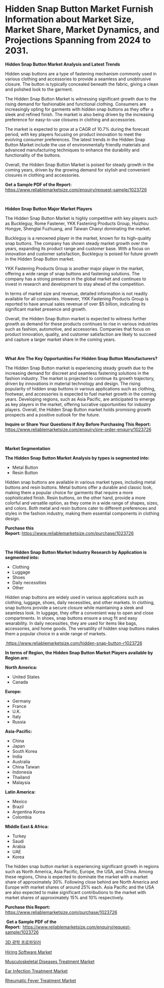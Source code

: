 <p><h1>Hidden Snap Button Market Furnish Information about Market Size, Market Share, Market Dynamics, and Projections Spanning from 2024 to 2031.</h1></p><p><strong>Hidden Snap Button Market Analysis and Latest Trends</strong></p>
<p><p>Hidden snap buttons are a type of fastening mechanism commonly used in various clothing and accessories to provide a seamless and unobtrusive closure. The button is typically concealed beneath the fabric, giving a clean and polished look to the garment.</p><p>The Hidden Snap Button Market is witnessing significant growth due to the rising demand for fashionable and functional clothing. Consumers are increasingly opting for garments with hidden snap buttons as they offer a sleek and refined finish. The market is also being driven by the increasing preference for easy-to-use closures in clothing and accessories.</p><p>The market is expected to grow at a CAGR of 10.7% during the forecast period, with key players focusing on product innovation to meet the evolving consumer preferences. The latest trends in the Hidden Snap Button Market include the use of environmentally friendly materials and advanced manufacturing techniques to enhance the durability and functionality of the buttons.</p><p>Overall, the Hidden Snap Button Market is poised for steady growth in the coming years, driven by the growing demand for stylish and convenient closures in clothing and accessories.</p></p>
<p><strong>Get a Sample PDF of the Report:&nbsp;</strong> <a href="https://www.reliablemarketsize.com/enquiry/request-sample/1023726">https://www.reliablemarketsize.com/enquiry/request-sample/1023726</a></p>
<p>&nbsp;</p>
<p><strong>Hidden Snap Button Major Market Players</strong></p>
<p><p>The Hidden Snap Button Market is highly competitive with key players such as Buckleguy, Rome Fastener, YKK Fastening Products Group, Huizhou Hongye, Shengtai Fuzhuang, and Taiwan Chaoyi dominating the market. </p><p>Buckleguy is a renowned player in the market, known for its high-quality snap buttons. The company has shown steady market growth over the years, expanding its product range and customer base. With a focus on innovation and customer satisfaction, Buckleguy is poised for future growth in the Hidden Snap Button market.</p><p>YKK Fastening Products Group is another major player in the market, offering a wide range of snap buttons and fastening solutions. The company has a strong presence in the global market and continues to invest in research and development to stay ahead of the competition.</p><p>In terms of market size and revenue, detailed information is not readily available for all companies. However, YKK Fastening Products Group is reported to have annual sales revenue of over $5 billion, indicating its significant market presence and growth.</p><p>Overall, the Hidden Snap Button market is expected to witness further growth as demand for these products continues to rise in various industries such as fashion, automotive, and accessories. Companies that focus on product innovation, quality, and customer satisfaction are likely to succeed and capture a larger market share in the coming years.</p></p>
<p>&nbsp;</p>
<p><strong>What Are The Key Opportunities For Hidden Snap Button Manufacturers?</strong></p>
<p><p>The Hidden Snap Button market is experiencing steady growth due to the increasing demand for discreet and seamless fastening solutions in the fashion industry. The market is projected to continue its growth trajectory, driven by innovations in material technology and design. The rising popularity of hidden snap buttons in various applications such as clothing, footwear, and accessories is expected to fuel market growth in the coming years. Developing regions, such as Asia Pacific, are anticipated to emerge as key players in the market, offering lucrative opportunities for industry players. Overall, the Hidden Snap Button market holds promising growth prospects and a positive outlook for the future.</p></p>
<p><strong>Inquire or Share Your Questions If Any Before Purchasing This Report:</strong> <a href="https://www.reliablemarketsize.com/enquiry/pre-order-enquiry/1023726">https://www.reliablemarketsize.com/enquiry/pre-order-enquiry/1023726</a></p>
<p>&nbsp;</p>
<p><strong>Market Segmentation</strong></p>
<p><strong>The Hidden Snap Button Market Analysis by types is segmented into:</strong></p>
<p><ul><li>Metal Button</li><li>Resin Button</li></ul></p>
<p><p>Hidden snap buttons are available in various market types, including metal buttons and resin buttons. Metal buttons offer a durable and classic look, making them a popular choice for garments that require a more sophisticated finish. Resin buttons, on the other hand, provide a more colorful and versatile option, as they come in a wide range of shapes, sizes, and colors. Both metal and resin buttons cater to different preferences and styles in the fashion industry, making them essential components in clothing design.</p></p>
<p><strong>Purchase this Report:&nbsp;</strong><a href="https://www.reliablemarketsize.com/purchase/1023726">https://www.reliablemarketsize.com/purchase/1023726</a></p>
<p>&nbsp;</p>
<p><strong>The Hidden Snap Button Market Industry Research by Application is segmented into:</strong></p>
<p><ul><li>Clothing</li><li>Luggage</li><li>Shoes</li><li>Daily necessities</li><li>Other</li></ul></p>
<p><p>Hidden snap buttons are widely used in various applications such as clothing, luggage, shoes, daily necessities, and other markets. In clothing, snap buttons provide a secure closure while maintaining a sleek and seamless look. In luggage, they offer a convenient way to open and close compartments. In shoes, snap buttons ensure a snug fit and easy wearability. In daily necessities, they are used for items like bags, accessories, and home goods. The versatility of hidden snap buttons makes them a popular choice in a wide range of markets.</p></p>
<p><a href="https://www.reliablemarketsize.com/hidden-snap-button-r1023726">&nbsp;https://www.reliablemarketsize.com/hidden-snap-button-r1023726</a></p>
<p><strong>In terms of Region, the Hidden Snap Button Market Players available by Region are:</strong></p>
<p>
    <p> <strong> North America: </strong>
        <ul>
            <li>United States</li>
            <li>Canada</li>
        </ul>
        </p> 
    <p> <strong> Europe: </strong>
        <ul>
            <li>Germany</li>
            <li>France</li>
            <li>U.K.</li>
            <li>Italy</li>
            <li>Russia</li>
        </ul>
        </p> 
    <p> <strong> Asia-Pacific: </strong>
        <ul>
            <li>China</li>
            <li>Japan</li>
            <li>South Korea</li>
            <li>India</li>
            <li>Australia</li>
            <li>China Taiwan</li>
            <li>Indonesia</li>
            <li>Thailand</li>
            <li>Malaysia</li>
        </ul>
        </p> 
    <p> <strong> Latin America: </strong>
        <ul>
            <li>Mexico</li>
            <li>Brazil</li>
            <li>Argentina Korea</li>
            <li>Colombia</li>
        </ul>
        </p> 
    <p> <strong> Middle East & Africa: </strong>
        <ul>
            <li>Turkey</li>
            <li>Saudi</li>
            <li>Arabia</li>
            <li>UAE</li>
            <li>Korea</li>
        </ul>
    </p>
    </p>
<p><p>The hidden snap button market is experiencing significant growth in regions such as North America, Asia Pacific, Europe, the USA, and China. Among these regions, China is expected to dominate the market with a market share of approximately 30%. Following close behind are North America and Europe with market shares of around 25% each. Asia Pacific and the USA are also expected to make significant contributions to the market with market shares of approximately 15% and 10% respectively.</p></p>
<p><strong>Purchase this Report: </strong><a href="https://www.reliablemarketsize.com/purchase/1023726">https://www.reliablemarketsize.com/purchase/1023726</a></p>
<p>&nbsp;<strong>Get a Sample PDF of the Report:&nbsp;&nbsp;</strong><a href="https://www.reliablemarketsize.com/enquiry/request-sample/1023726">https://www.reliablemarketsize.com/enquiry/request-sample/1023726</a></p>
<p><strong></strong></p>
<p><p><a href="https://github.com/rcabello548/Market-Research-Report-List-3/blob/main/855809378430.md">3D 광학 프로파일러</a></p><p><a href="https://github.com/wwwkeltoum/Market-Research-Report-List-4/blob/main/hiring-software-market.md">Hiring Software Market</a></p><p><a href="https://github.com/joannesouthgate/Market-Research-Report-List-4/blob/main/musculoskeletal-diseases-treatment-market.md">Musculoskeletal Diseases Treatment Market</a></p><p><a href="https://github.com/sofayahoo2023/Market-Research-Report-List-5/blob/main/ear-infection-treatment-market.md">Ear Infection Treatment Market</a></p><p><a href="https://github.com/xphhkedv5/Market-Research-Report-List-1/blob/main/rheumatic-fever-treatment-market.md">Rheumatic Fever Treatment Market</a></p></p>